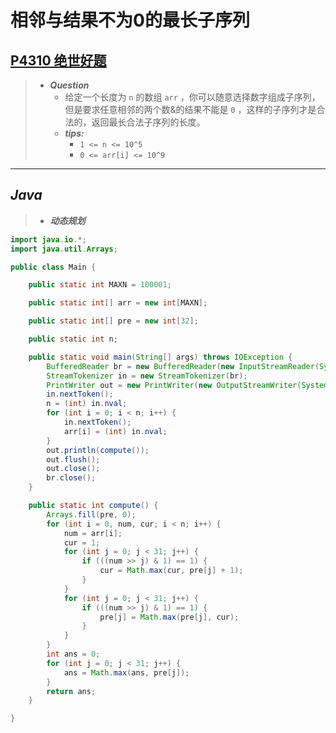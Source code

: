 # 相邻与结果不为0的最长子序列

## [P4310 绝世好题](https://www.luogu.com.cn/problem/P4310)

> - ***Question***
>   - 给定一个长度为 `n` 的数组 `arr` ，你可以随意选择数字组成子序列，但是要求任意相邻的两个数&的结果不能是 `0` ，这样的子序列才是合法的，返回最长合法子序列的长度。
>   - ***tips:***
>     - `1 <= n <= 10^5`
>     - `0 <= arr[i] <= 10^9`

---

## *Java*

> - ***动态规划***

```java
import java.io.*;
import java.util.Arrays;

public class Main {

    public static int MAXN = 100001;

    public static int[] arr = new int[MAXN];

    public static int[] pre = new int[32];

    public static int n;

    public static void main(String[] args) throws IOException {
        BufferedReader br = new BufferedReader(new InputStreamReader(System.in));
        StreamTokenizer in = new StreamTokenizer(br);
        PrintWriter out = new PrintWriter(new OutputStreamWriter(System.out));
        in.nextToken();
        n = (int) in.nval;
        for (int i = 0; i < n; i++) {
            in.nextToken();
            arr[i] = (int) in.nval;
        }
        out.println(compute());
        out.flush();
        out.close();
        br.close();
    }

    public static int compute() {
        Arrays.fill(pre, 0);
        for (int i = 0, num, cur; i < n; i++) {
            num = arr[i];
            cur = 1;
            for (int j = 0; j < 31; j++) {
                if (((num >> j) & 1) == 1) {
                    cur = Math.max(cur, pre[j] + 1);
                }
            }
            for (int j = 0; j < 31; j++) {
                if (((num >> j) & 1) == 1) {
                    pre[j] = Math.max(pre[j], cur);
                }
            }
        }
        int ans = 0;
        for (int j = 0; j < 31; j++) {
            ans = Math.max(ans, pre[j]);
        }
        return ans;
    }

}
```
